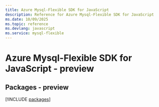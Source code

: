 ```yaml
---
title: Azure Mysql-Flexible SDK for JavaScript
description: Reference for Azure Mysql-Flexible SDK for JavaScript
ms.date: 10/09/2025
ms.topic: reference
ms.devlang: javascript
ms.service: mysql-flexible
---
```

# Azure Mysql-Flexible SDK for JavaScript - preview
## Packages - preview
[!INCLUDE [packages](mysql-flexible-index.md)]